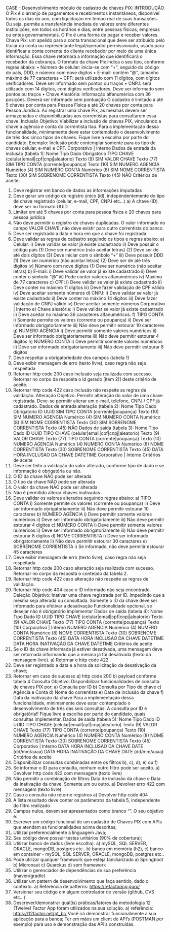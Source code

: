 CASE - Desenvolvimento módulo de cadastro de chaves PIX:
INTRODUÇÃO
O Pix é o arranjo de pagamentos e recebimentos instantâneos, disponível todos os dias do ano, com liquidação em tempo real de suas transações. Ou seja, permite a transferência imediata de valores entre diferentes instituições, em todos os horários e dias, entre pessoas físicas, empresas ou entes governamentais.
O Pix é uma forma de pagar e receber valores.
Chave Pix: um apelido para a conta transacional que deve ser atribuído pelo titular da conta ou representante legal/operador permissionado, usado para identificar a conta corrente do cliente recebedor por meio de uma única informação. Essa chave retornará a informação que identificará o recebedor da cobrança.
O formato da chave Pix indica o seu tipo, conforme regras abaixo:
• Número de celular: inicia-se com "+", seguido do código do país, DDD, e número com nove dígitos
• E-mail: contém "@", tamanho máximo de 77 caracteres
• CPF: será utilizado com 11 dígitos, com dígitos verificadores. Deve ser informado sem pontos ou traços
• CNPJ: será utilizado com 14 dígitos, com dígitos verificadores. Deve ser informado sem pontos ou traços
• Chave Aleatória: informação alfanumérica com 36 posições. Deverá ser informado sem pontuação
O cadastro é limitado a até 5 chaves por conta para Pessoa Física e até 20 chaves por conta para Pessoa Jurídica. Ao registrar uma chave Pix, as mesmas devem ser armazenadas e disponibilizadas aos correntistas para consultarem essa chave.
Inclusão
Objetivo: Viabilizar a inclusão de chaves PIX, vinculando a chave a agência e conta do correntista Itaú. Para a implementação dessa funcionalidade, minimamente deve estar contemplado o desenvolvimento de três dos cinco tipos de chaves. Fique livre a escolha por parte do candidato. Exemplo: Inclusão pode contemplar somente para os tipo de chaves celular, e-mail e CPF.
Corporativo | Interno
Dados de entrada da inclusão (tabela 1):
Nome
Tipo Dado
Obrigatório
TIPO CHAVE (celular|email|cpf|cnpj|aleatorio)
Texto (9)
SIM
VALOR CHAVE
Texto (77)
SIM
TIPO CONTA (corrente|poupança)
Texto (10)
SIM
NUMERO AGENCIA
Numérico (4)
SIM
NUMERO CONTA
Numérico (8)
SIM
NOME CORRENTISTA
Texto (30)
SIM
SOBRENOME CORRENTISTA
Texto (45)
NÃO
Critérios de aceite:
1) Deve registrar em banco de dados as informações imputadas
2) Deve gerar um código de registro único (id), independentemente do tipo de chave registrado (celular, e-mail, CPF, CNPJ etc...)
a) A chave (ID) deve ser no formato UUID.
3) Limitar em até 5 chaves por conta para pessoa física e 20 chaves para pessoa jurídica
4) Não deve permitir o registro de chaves duplicadas. O valor informado no campo VALOR CHAVE, não deve existir para outro correntista do banco.
5) Deve ser registrado a data e hora em que a chave foi registrada
6) Deve validar as regras de cadastro seguindo os tipos e regras abaixo:
a) Celular:
i) Deve validar se valor já existe cadastrado
ii) Deve possuir o código pais
(1) Deve ser numérico (não aceitar letras)
(2) Deve ser de até dois dígitos
(3) Deve iniciar com o símbolo “+”
iii) Deve possuir DDD
(1) Deve ser numérico (não aceitar letras)
(2) Deve ser de até três dígitos
iv) Número com nove dígitos
(1) Deve ser numérico (não aceitar letras)
b) E-mail:
i) Deve validar se valor já existe cadastrado
ii) Deve conter o símbolo “@”
iii) Pode conter valores alfanuméricos
iv) Maximo de 77 caracteres
c) CPF:
i) Deve validar se valor já existe cadastrado
ii) Deve conter no máximo 11 dígitos
iii) Deve fazer validação de CPF válido
iv) Deve aceitar somente números
d) CNPJ:
i) Deve validar se valor já existe cadastrado
ii) Deve conter no máximo 14 dígitos
iii) Deve fazer validação de CNPJ válido
iv) Deve aceitar somente números
Corporativo | Interno
e) Chave aleatória:
i) Deve validar se valor já existe cadastrado
ii) Deve aceitar no máximo 36 caracteres alfanuméricos.
f) TIPO CONTA
i) Somente permite os valores (corrente ou poupança)
ii) Deve ser informado obrigatoriamente
iii) Não deve permitir estourar 10 caracteres
g) NÚMERO AGÊNCIA
i) Deve permitir somente valores numéricos
ii) Deve ser informado obrigatoriamente
iii) Não deve permitir estourar 4 digitos
h) NÚMERO CONTA
i) Deve permitir somente valores numéricos
ii) Deve ser informado obrigatoriamente
iii) Não deve permitir estourar 8 digitos
7) Deve respeitar a obrigatoriedade dos campos (tabela 1)
8) Deve exibir mensagem de erro (texto livre), caso regra não seja respeitada
9) Retornar http code 200 caso inclusão seja realizada com sucesso. Retornar no corpo da resposta o id gerado [item 2)] deste critério de aceite.
10) Retornar http code 422 caso inclusão não respeite as regras de validação.
Alteração
Objetivo: Permitir alteração do valor de uma chave registrada. Deve-se permitir alterar um e-mail, telefone, CNPJ / CPF já cadastrado.
Dados de entrada alteração (tabela 2):
Nome
Tipo Dado
Obrigatório
ID
UUID
SIM
TIPO CONTA (corrente|poupança)
Texto (10)
SIM
NUMERO AGENCIA
Numérico (4)
SIM
NUMERO CONTA
Numérico (8)
SIM
NOME CORRENTISTA
Texto (30)
SIM
SOBRENOME CORRENTISTA
Texto (45)
NÃO
Dados de saída (tabela 3):
Nome
Tipo Dado
ID
UUID
TIPO CHAVE (celular|email|cpf|cnpj|aleatorio)
Texto (9)
VALOR CHAVE
Texto (77)
TIPO CONTA (corrente|poupança)
Texto (10)
NUMERO AGENCIA
Numérico (4)
NUMERO CONTA
Numérico (8)
NOME CORRENTISTA
Texto (30)
SOBRENOME CORRENTISTA
Texto (45)
DATA HORA INCLUSAO DA CHAVE
DATETIME
Corporativo | Interno
Critérios de aceite
1) Deve ser feito a validação do valor alterado, conforme tipo de dado e se informação é obrigatória ou não.
2) O ID da chave NÃO pode ser alterada
3) O tipo da chave NÃO pode ser alterada
4) O valor da chave NÃO pode ser alterada
5) Não é permitido alterar chaves inativadas
6) Deve validar os valores alterados seguindo regras abaixo:
a) TIPO CONTA
i) Somente permite os valores (corrente ou poupança)
ii) Deve ser informado obrigatoriamente
iii) Não deve permitir estourar 10 caracteres
b) NÚMERO AGÊNCIA
i) Deve permitir somente valores numéricos
ii) Deve ser informado obrigatoriamente
iii) Não deve permitir estourar 4 digitos
c) NÚMERO CONTA
i) Deve permitir somente valores numéricos
ii) Deve ser informado obrigatoriamente
iii) Não deve permitir estourar 8 digitos
d) NOME CORRENTISTA
i) Deve ser informado obrigatoriamente
ii) Não deve permitir estourar 30 caracteres
e) SOBRENOME CORRENTISTA
i) Se informado, não deve permitir estourar 45 caracteres
7) Deve exibir mensagem de erro (texto livre), caso regra não seja respeitada
8) Retornar http code 200 caso alteração seja realizada com sucesso. Retornar no corpo da resposta o conteúdo da tabela 2.
9) Retornar http code 422 caso alteração não respeite as regras de validação.
10) Retornar http code 404 caso o ID informado não seja encontrado.
Deleção
Objetivo: Inativar uma chave registrada por ID. Impedindo que a mesma seja alterada ou consultada. Somente o ID da chave deve ser informado para efetivar a desativação Funcionalidade opcional, se desejar não é obrigatório implementar
Dados de saída (tabela 4):
Nome
Tipo Dado
ID
UUID
TIPO CHAVE (celular|email|cpf|cnpj|aleatorio)
Texto (9)
VALOR CHAVE
Texto (77)
TIPO CONTA (corrente|poupança)
Texto (10)
Corporativo | Interno
NUMERO AGENCIA
Numérico (4)
NUMERO CONTA
Numérico (8)
NOME CORRENTISTA
Texto (30)
SOBRENOME CORRENTISTA
Texto (45)
DATA HORA INCLUSAO DA CHAVE
DATETIME
DATA HORA INATIVAÇÃO DA CHAVE
DATETIME
Critérios de aceite
1) Se o ID da chave informada já estiver desativada, uma mensagem deve ser retornada informando que a mesma já foi desativada (texto da mensagem livre).
a) Retornar o http code 422
2) Deve ser registrado a data e a hora da solicitação da desativação da chave;
3) Retornar em caso de sucesso
a) http code 200
b) payload conforme tabela 4
Consulta
Objetivo: Disponibilizar funcionalidades de consulta de chaves PIX por:
a) Consulta por ID
b) Consulta por Tipo de chave
c) Agência e Conta
d) Nome do correntista
e) Data de inclusão da chave
f) Data da inativação da chave
Para a implementação dessa funcionalidade, minimamente deve estar contemplado o desenvolvimento de três das seis consultas. A consulta por ID é obrigatória!! Fique livre a escolha por parte do candidato, quais consultas implementar.
Dados de saída (tabela 5):
Nome
Tipo Dado
ID
UUID
TIPO CHAVE (celular|email|cpf|cnpj|aleatorio)
Texto (9)
VALOR CHAVE
Texto (77)
TIPO CONTA (corrente|poupança)
Texto (10)
NUMERO AGENCIA
Numérico (4)
NUMERO CONTA
Numérico (8)
NOME CORRENTISTA
Texto (30)
SOBRENOME CORRENTISTA
Texto (45)
Corporativo | Interno
DATA HORA INCLUSAO DA CHAVE
DATE
(dd/mm/aaaa)
DATA HORA INATIVAÇÃO DA CHAVE
DATE
(dd/mm/aaaa)
Critérios de aceite
1) Disponibilizar consultas combinadas entre os filtros b), c), d), e) ou f)
2) Se informar o ID para consulta, nenhum outro filtro pode ser aceito.
a) Devolver http code 422 com mensagem (texto livre)
3) Não permitir a combinação de filtros Data de inclusão da chave e Data da inativação da chave. Somente um ou outro.
a) Devolver erro 422 com mensagem (texto livre)
4) Caso a consulta não retorne registros
a) Devolver http code 404
5) A lista resultado deve conter os parâmetros da tabela 5, independente do filtro realizado
6) Campos nulos, devem ser apresentados como branco “”.
O seu objetivo é:
1) Escrever um código funcional de um cadastro de Chaves PIX com APIs que atendam as funcionalidades acima descritas;
2) Utilizar preferencialmente a linguagem Java;
3) Seu código deve possuir testes unitários (90% de cobertura);
4) Utilizar banco de dados (livre escolha).
a) mySQL, SQL SERVER, ORACLE, mongoDB, postgres etc..
b) banco em memória (h2),
c) banco em container - mySQL, SQL SERVER, ORACLE, mongoDB, postgres etc..
5) Pode utilizar qualquer framework que esteja familiarizado
a) Springboot
b) Micronaut
c) Quarckus
d) sem framework
6) Utilizar o gerenciador de dependências de sua preferência (maven/gradle)
7) Utilizar um pattern de desenvolvimento que faça sentido, dado o contexto.
a) Referência de patterns: https://refactoring.guru/
8) Versionar seu código em algum controlador de versão (github, CVS etc...)
9) Descrever/demonstrar qual(is) práticas/fatores da metodologia 12 (Twelve) Factor App foram utilizados na sua solução.
a) referência: https://12factor.net/pt_br/ Você irá demonstrar funcionalmente a sua aplicação para a banca; Ter em mãos um client de API’s (POSTMAN por exemplo) para uso e demonstração das API’s construídas.
